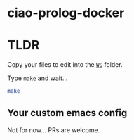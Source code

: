 ciao-prolog-docker
==================

# TLDR

Copy your files to edit into the [`WS`](./WS) folder.

Type `make` and wait...

```bash
make
```

## Your custom emacs config

Not for now... PRs are welcome.